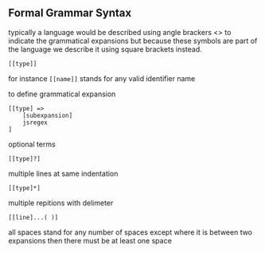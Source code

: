 

## Formal Grammar Syntax

typically a language would be described using angle brackers <> to  indicate the grammatical expansions but because these symbols are part of the language we describe it using square brackets instead.

`[[type]]` 

for instance `[[name]]` stands for any valid identifier name

to define grammatical expansion

```
[[type] => 
    [subexpansion]
    jsregex
]
```

optional terms 
```
[[type]?]
```

multiple lines at same indentation
```
[[type]*]
```

multiple repitions with delimeter
```
[[line]...( )]
```

all spaces stand for any number of spaces except where it is between two expansions then there must be at least one space



